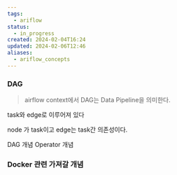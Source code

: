 ```yaml
---
tags:
  - ariflow
status:
  - in_progress
created: 2024-02-04T16:24
updated: 2024-02-06T12:46
aliases:
  - ariflow_concepts
---
```


### DAG

> airflow context에서 DAG는 Data Pipeline을 의미한다.

task와 edge로 이루어져 있다

node 가 task이고 edge는 task간 의존성이다.

DAG 개념
Operator 개념

### Docker 관련 가져갈 개념
